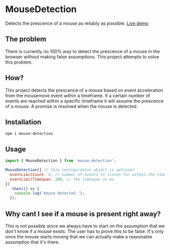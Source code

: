 # MouseDetection
Detects the prescence of a mouse as reliably as possible.
[Live demo](https://olarsson.github.io/mouse-detection/example/index.html)

## The problem
There is currently no 100% way to detect the prescence of a mouse in the browser without making false assumptions. This project attempts to solve this problem.

## How?
This project detects the prescence of a mouse based on event acceleration from the mousemove event within a timeframe. If a certain number of events are reached within a specific timeframe it will assume the prescence of a mouse. A promise is resolved when the mouse is detected.

## Installation
```shell
npm i mouse-detection
```

## Usage
```js
import { MouseDetection } from 'mouse-detection';

MouseDetection({ // this configuration object is optional
  eventLimitCount: 4, // number of events to listen for within the timespan
  eventLimitTimeSpan: 200, // the timespan in ms
})
  .then(() => {
    console.log('mouse detected.');
  });
```

## Why cant I see if a mouse is present right away?
This is not possible since we always have to start on the assumption that we don't know if a mouse exists. The user has to prove this to be false. It's only once the mouse starts moving that we can actually make a reasonable assumption that it's there.
